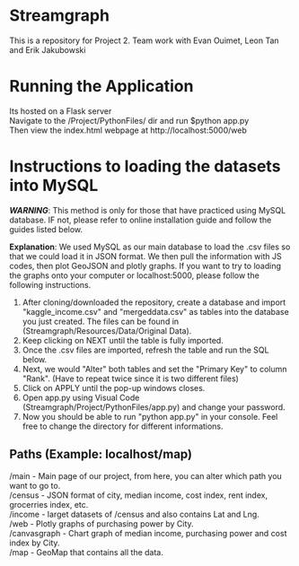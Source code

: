 # Streamgraph
This is a repository for Project 2. Team work with Evan Ouimet, Leon Tan and Erik Jakubowski  

# Running the Application  
Its hosted on a Flask server  
Navigate to the /Project/PythonFiles/ dir and run $python app.py  
Then view the index.html webpage at http://localhost:5000/web  

# Instructions to loading the datasets into MySQL
***WARNING***:
This method is only for those that have practiced using MySQL database. IF not, please refer to online installation guide and follow the guides listed below. 

**Explanation**:
We used MySQL as our main database to load the .csv files so that we could load it in JSON format. We then pull the information with JS codes, then plot GeoJSON and plotly graphs. If you want to try to loading the graphs onto your computer or localhost:5000, please follow the following instructions. 

1. After cloning/downloaded the repository, create a database and import "kaggle_income.csv" and "mergeddata.csv" as tables into the database you just created. The files can be found in (Streamgraph/Resources/Data/Original Data). 
2. Keep clicking on NEXT until the table is fully imported.
3. Once the .csv files are imported, refresh the table and run the SQL below. 
4. Next, we would "Alter" both tables and set the "Primary Key" to column "Rank". (Have to repeat twice since it is two different files)
5. Click on APPLY until the pop-up windows closes. 
6. Open app.py using Visual Code (Streamgraph/Project/PythonFiles/app.py) and change your password. 
7. Now you should be able to run "python app.py" in your console. Feel free to change the directory for different informations. 

## Paths (Example: localhost/map)
/main - Main page of our project, from here, you can alter which path you want to go to. 
<br>
/census - JSON format of city, median income, cost index, rent index, grocerries index, etc. 
<br>
/income - larget datasets of /census and also contains Lat and Lng. 
<br>
/web - Plotly graphs of purchasing power by City.
<br>
/canvasgraph - Chart graph of median income, purchasing power and cost index by City.
<br>
/map - GeoMap that contains all the data.





